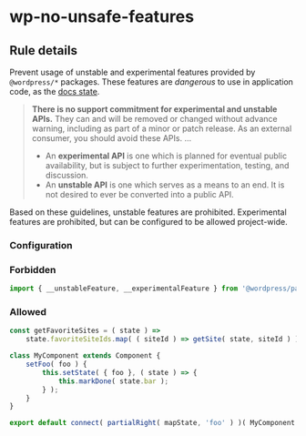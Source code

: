 # wp-no-unsafe-features

## Rule details

Prevent usage of unstable and experimental features provided by `@wordpress/*` packages.
These features are _dangerous_ to use in application code, as the [docs state](https://github.com/WordPress/gutenberg/blob/2d529f5ebfaade01b040c198312807603ac81e4a/docs/contributors/coding-guidelines.md#experimental-and-unstable-apis).

> **There is no support commitment for experimental and unstable APIs.** They can and will be removed or changed without advance warning, including as part of a minor or patch release. As an external consumer, you should avoid these APIs.
> …
>
> - An **experimental API** is one which is planned for eventual public availability, but is subject to further experimentation, testing, and discussion.
> - An **unstable API** is one which serves as a means to an end. It is not desired to ever be converted into a public API.

Based on these guidelines, unstable features are prohibited. Experimental features are prohibited, but can be configured to be allowed project-wide.

### Configuration

### Forbidden

```js
import { __unstableFeature, __experimentalFeature } from '@wordpress/package';
```

### Allowed

```js
const getFavoriteSites = ( state ) =>
	state.favoriteSiteIds.map( ( siteId ) => getSite( state, siteId ) );
```

```js
class MyComponent extends Component {
	setFoo( foo ) {
		this.setState( { foo }, ( state ) => {
			this.markDone( state.bar );
		} );
	}
}
```

```js
export default connect( partialRight( mapState, 'foo' ) )( MyComponent );
```
